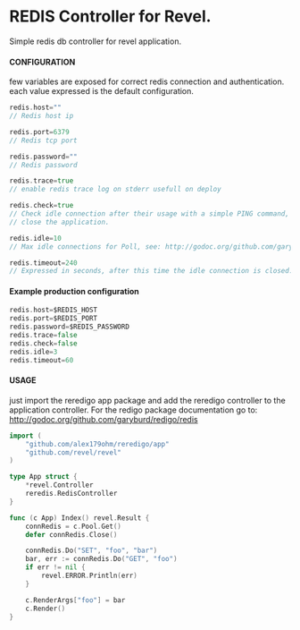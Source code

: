 REDIS Controller for Revel.
========

Simple redis db controller for revel application.

#### CONFIGURATION
few variables are exposed for correct redis connection and authentication.
each value expressed is the default configuration.
```go
redis.host=""
// Redis host ip

redis.port=6379
// Redis tcp port

redis.password=""
// Redis password

redis.trace=true
// enable redis trace log on stderr usefull on deploy

redis.check=true
// Check idle connection after their usage with a simple PING command, on failure
// close the application.

redis.idle=10
// Max idle connections for Poll, see: http://godoc.org/github.com/garyburd/redigo/redis#Pool.

redis.timeout=240
// Expressed in seconds, after this time the idle connection is closed.
```
#### Example production configuration
```go
redis.host=$REDIS_HOST
redis.port=$REDIS_PORT
redis.password=$REDIS_PASSWORD
redis.trace=false
redis.check=false
redis.idle=3
redis.timeout=60
```
#### USAGE
just import the reredigo app package and add the reredigo controller to the application
controller.
For the redigo package documentation go to: http://godoc.org/github.com/garyburd/redigo/redis
```go
import (
	"github.com/alex179ohm/reredigo/app"
	"github.com/revel/revel"
)

type App struct {
	*revel.Controller
	reredis.RedisController
}

func (c App) Index() revel.Result {
	connRedis = c.Pool.Get()
	defer connRedis.Close()

	connRedis.Do("SET", "foo", "bar")
	bar, err := connRedis.Do("GET", "foo")
	if err != nil {
		revel.ERROR.Println(err)
	}

	c.RenderArgs["foo"] = bar
	c.Render()
}
```
